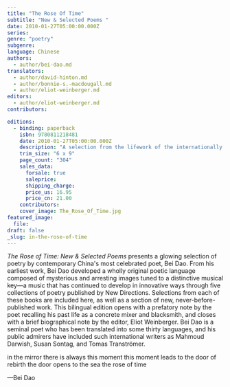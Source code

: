 ```yaml
---
title: "The Rose Of Time"
subtitle: "New & Selected Poems "
date: 2010-01-27T05:00:00.000Z
series:
genre: "poetry"
subgenre:
language: Chinese
authors:
  - author/bei-dao.md
translators:
  - author/david-hinton.md
  - author/bonnie-s.-macdougall.md
  - author/eliot-weinberger.md
editors:
  - author/eliot-weinberger.md
contributors:

editions:
  - binding: paperback
    isbn: 9780811218481
    date: 2010-01-27T05:00:00.000Z
    description: "A selection from the lifework of the internationally renowned poet Bei Dao, who is _like reading Chekhov or Turgenev reflected in a porcelain bowl_ (_The Times_ [London]). "
    trim_size: "6 x 9"
    page_count: "304"
    sales_data:
      forsale: true
      saleprice:
      shipping_charge:
      price_us: 16.95
      price_cn: 21.00
    contributors:
    cover_image: The_Rose_Of_Time.jpg
featured_image:
  file:
draft: false
_slug: in-the-rose-of-time
---
```


_The Rose of Time: New & Selected Poems_ presents a glowing selection of poetry by contemporary China's most celebrated poet, Bei Dao. From his earliest work, Bei Dao developed a wholly original poetic language composed of mysterious and arresting images tuned to a distinctive musical key—a music that has continued to develop in innovative ways through five collections of poetry published by New Directions. Selections from each of these books are included here, as well as a section of new, never-before-published work. This bilingual edition opens with a prefatory note by the poet recalling his past life as a concrete mixer and blacksmith, and closes with a brief biographical note by the editor, Eliot Weinberger. Bei Dao is a seminal poet who has been translated into some thirty languages, and his public admirers have included such international writers as Mahmoud Darwish, Susan Sontag, and Tomas Tranströmer.

in the mirror there is always this moment
this moment leads to the door of rebirth
the door opens to the sea
the rose of time

—Bei Dao

